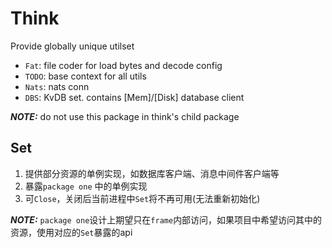# Think

Provide globally unique utilset

* `Fat`: file coder for load bytes and decode config
* `TODO`: base context for all utils
* `Nats`: nats conn
* `DBS`: KvDB set. contains [Mem]/[Disk] database client

***NOTE:*** do not use this package in think's child package

## Set

1. 提供部分资源的单例实现，如数据库客户端、消息中间件客户端等
2. 暴露`package one` 中的单例实现
3. 可`Close`，关闭后当前进程中`Set`将不再可用(无法重新初始化)

***NOTE:*** `package one`设计上期望只在`frame`内部访问，如果项目中希望访问其中的资源，使用对应的`Set`暴露的api
